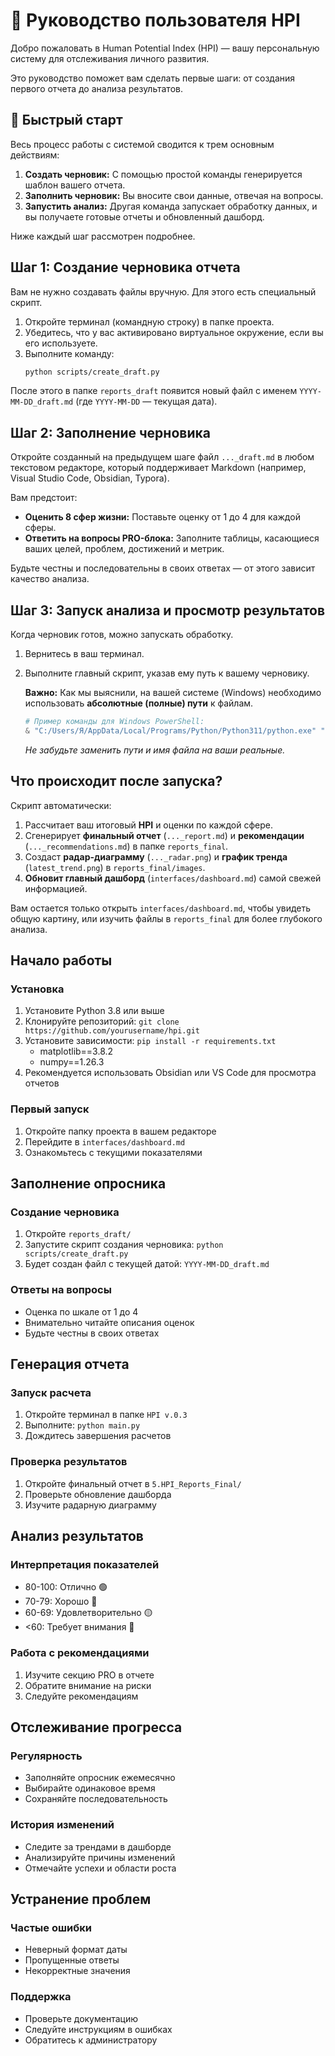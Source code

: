 # 📘 Руководство пользователя HPI

Добро пожаловать в Human Potential Index (HPI) — вашу персональную систему для отслеживания личного развития.

Это руководство поможет вам сделать первые шаги: от создания первого отчета до анализа результатов.

## 🚀 Быстрый старт

Весь процесс работы с системой сводится к трем основным действиям:

1.  **Создать черновик:** С помощью простой команды генерируется шаблон вашего отчета.
2.  **Заполнить черновик:** Вы вносите свои данные, отвечая на вопросы.
3.  **Запустить анализ:** Другая команда запускает обработку данных, и вы получаете готовые отчеты и обновленный дашборд.

Ниже каждый шаг рассмотрен подробнее.

## Шаг 1: Создание черновика отчета

Вам не нужно создавать файлы вручную. Для этого есть специальный скрипт.

1.  Откройте терминал (командную строку) в папке проекта.
2.  Убедитесь, что у вас активировано виртуальное окружение, если вы его используете.
3.  Выполните команду:
    ```bash
    python scripts/create_draft.py
    ```

После этого в папке `reports_draft` появится новый файл с именем `YYYY-MM-DD_draft.md` (где `YYYY-MM-DD` — текущая дата).

## Шаг 2: Заполнение черновика

Откройте созданный на предыдущем шаге файл `..._draft.md` в любом текстовом редакторе, который поддерживает Markdown (например, Visual Studio Code, Obsidian, Typora).

Вам предстоит:
-   **Оценить 8 сфер жизни:** Поставьте оценку от 1 до 4 для каждой сферы.
-   **Ответить на вопросы PRO-блока:** Заполните таблицы, касающиеся ваших целей, проблем, достижений и метрик.

Будьте честны и последовательны в своих ответах — от этого зависит качество анализа.

## Шаг 3: Запуск анализа и просмотр результатов

Когда черновик готов, можно запускать обработку.

1.  Вернитесь в ваш терминал.
2.  Выполните главный скрипт, указав ему путь к вашему черновику.

    **Важно:** Как мы выяснили, на вашей системе (Windows) необходимо использовать **абсолютные (полные) пути** к файлам.

    ```powershell
    # Пример команды для Windows PowerShell:
    & "C:/Users/Я/AppData/Local/Programs/Python/Python311/python.exe" "c:/Ya88/hpi/main.py" --draft-path "c:/Ya88/hpi/reports_draft/2025-06-10_draft.md"
    ```
    *Не забудьте заменить пути и имя файла на ваши реальные.*

## Что происходит после запуска?

Скрипт автоматически:
1.  Рассчитает ваш итоговый **HPI** и оценки по каждой сфере.
2.  Сгенерирует **финальный отчет** (`..._report.md`) и **рекомендации** (`..._recommendations.md`) в папке `reports_final`.
3.  Создаст **радар-диаграмму** (`..._radar.png`) и **график тренда** (`latest_trend.png`) в `reports_final/images`.
4.  **Обновит главный дашборд** (`interfaces/dashboard.md`) самой свежей информацией.

Вам остается только открыть `interfaces/dashboard.md`, чтобы увидеть общую картину, или изучить файлы в `reports_final` для более глубокого анализа.

## Начало работы

### Установка
1. Установите Python 3.8 или выше
2. Клонируйте репозиторий: `git clone https://github.com/yourusername/hpi.git`
3. Установите зависимости: `pip install -r requirements.txt`
   - matplotlib==3.8.2
   - numpy==1.26.3
4. Рекомендуется использовать Obsidian или VS Code для просмотра отчетов

### Первый запуск
1. Откройте папку проекта в вашем редакторе
2. Перейдите в `interfaces/dashboard.md`
3. Ознакомьтесь с текущими показателями

## Заполнение опросника

### Создание черновика
1. Откройте `reports_draft/`
2. Запустите скрипт создания черновика: `python scripts/create_draft.py`
3. Будет создан файл с текущей датой: `YYYY-MM-DD_draft.md`

### Ответы на вопросы
- Оценка по шкале от 1 до 4
- Внимательно читайте описания оценок
- Будьте честны в своих ответах

## Генерация отчета

### Запуск расчета
1. Откройте терминал в папке `HPI v.0.3`
2. Выполните: `python main.py`
3. Дождитесь завершения расчетов

### Проверка результатов
1. Откройте финальный отчет в `5.HPI_Reports_Final/`
2. Проверьте обновление дашборда
3. Изучите радарную диаграмму

## Анализ результатов

### Интерпретация показателей
- 80-100: Отлично 🟢
- 70-79: Хорошо 🔵
- 60-69: Удовлетворительно 🟡
- <60: Требует внимания 🔴

### Работа с рекомендациями
1. Изучите секцию PRO в отчете
2. Обратите внимание на риски
3. Следуйте рекомендациям

## Отслеживание прогресса

### Регулярность
- Заполняйте опросник ежемесячно
- Выбирайте одинаковое время
- Сохраняйте последовательность

### История изменений
- Следите за трендами в дашборде
- Анализируйте причины изменений
- Отмечайте успехи и области роста

## Устранение проблем

### Частые ошибки
- Неверный формат даты
- Пропущенные ответы
- Некорректные значения

### Поддержка
- Проверьте документацию
- Следуйте инструкциям в ошибках
- Обратитесь к администратору 